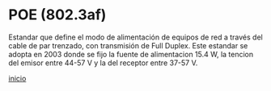 # POE (802.3af)

Estandar que define el modo de alimentación de equipos de red a través del cable de par trenzado, con transmisión de Full Duplex. Este estandar se adopta en 2003 donde se fijo la fuente de alimentacion 15.4 W, la tencion del emisor entre 44-57 V y  la del receptor entre 37-57 V.

[inicio](../README.md)
